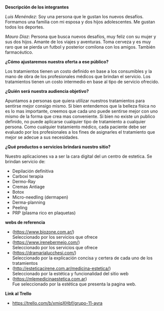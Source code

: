**Descripción de los integrantes**

_Luis Menéndez_: Soy una persona que le gustan los nuevos desafíos. Formamos una familia con mi esposa y dos hijos adolescentes. Me gustan todos los deportes.

_Mauro Diaz_: Persona que busca nuevos desafíos, muy feliz con su mujer y sus dos hijos. Amante de los viajes y aventuras. Toma cerveza y es muy raro que se pierda un futbol y posterior comilona con los amigos. También farmacéutico.

**¿Cómo ajustaremos nuestra oferta a ese público?**

Los tratamientos tienen un costo definido en base a los consumibles y la mano de obra de los profesionales médicos que brindan el servicio.
Los tratamientos tienen un costo intermedio en base al tipo de servicio ofrecido.

**¿Quién será nuestra audiencia objetivo?**

Apuntamos a personas que quiera utilizar nuestros tratamientos para sentirse mejor consigo mismo.
Si bien entendemos que la belleza física no es lo mas importante, creemos que cada uno puede sentirse mejor con uno mismo de la forma que crea mas conveniente.
Si bien no existe un publico definido, no puede aplicarse cualquier tipo de tratamiento a cualquier persona.
Como cualquier tratamiento médico, cada paciente debe ser evaluado por los profesionales a los fines de asignarles el tratamiento que mejor se adecue a sus necesidades.

**¿Qué productos o servicios brindará nuestro sitio?**

Nuestro aplicaciones va a ser la cara digital del un centro de estetica.
Se brindan servicio de:

- Depilación definitiva
- Carboxi terapia
- Dermo-Ray
- Cremas Antiage
- Botox
- Micro-needling (dermapen)
- Derma-planning
- Peeling
- PRP (plasma rico en plaquetas)

**webs de referencia**

- (https://www.biozone.com.ar/)<br>
Seleccionado por los servicios que ofrece
- (https://www.irenebermejo.com/)<br>
Seleccionado por los servicios que ofrece
- (https://dramarialucchesi.com/)<br>
Seleccionado por la explicación concisa y certera de cada uno de los tratamientos
- (http://esteticacirene.com.ar/medicina-estetica/)<br>
Seleccionado por la estética y funcionalidad del sitio web
- (https://mlemedicinaestetica.com.ar)<br>
Fue seleccionado por la estética que presenta la pagina web.

**Link al Trello**
- https://trello.com/b/xmiqXHbf/grupo-11-ayra